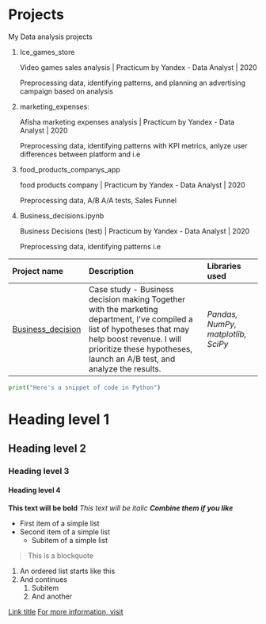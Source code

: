 # Projects
My Data analysis projects
1. Ice_games_store <p>
    Video games sales analysis | Practicum by Yandex - Data Analyst | 2020<p>
    Preprocessing data, identifying patterns, and planning an advertising campaign based on analysis

2. marketing_expenses:<p>
    Afisha marketing expenses analysis | Practicum by Yandex - Data Analyst | 2020<p>
    Preprocessing data, identifying patterns with KPI metrics, anlyze user differences between platform and i.e

3. food_products_companys_app <p>
    food products company | Practicum by Yandex - Data Analyst | 2020<p>
    Preprocessing data, A/B A/A tests, Sales Funnel
    
4. Business_decisions.ipynb <p>
    Business Decisions (test) | Practicum by Yandex - Data Analyst | 2020<p>
    Preprocessing data, identifying patterns i.e

    
| Project name           | Description            | Libraries used              |
| :--------------------  | :--------------------- |:----------------------------|
|[Business_decision](https://github.com/art-gr/practicum-portfolio/blob/main/Business_Decisions_test/Business_decision.ipynb "Business_decision") |     Case study - Business decision making Together with the marketing department, I've compiled a list of hypotheses that may help boost revenue. I will prioritize these hypotheses, launch an A/B test, and analyze the results.      |      *Pandas, NumPy, matplotlib, SciPy*           |

```python
print("Here's a snippet of code in Python")
```


# Heading level 1
## Heading level 2
### Heading level 3
#### Heading level 4

**This text will be bold**
*This text will be italic*
***Combine them if you like*** 

- First item of a simple list
- Second item of a simple list
	- Subitem of a simple list

> This is a blockquote 

1. An ordered list starts like this
2. And continues
	1. Subitem
	2. And another



[Link title](http://www.example.com "Link title")
[For more information, visit](https://daringfireball.net/projects/markdown/)
